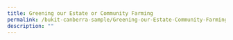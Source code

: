 ```yaml
---
title: Greening our Estate or Community Farming
permalink: /bukit-canberra-sample/Greening-our-Estate-Community-Farming
description: ""
---
```


